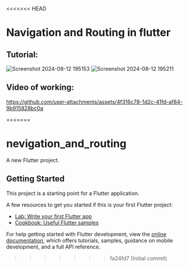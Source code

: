 <<<<<<< HEAD
# Navigation and Routing in flutter

## Tutorial:

![Screenshot 2024-08-12 195153](https://github.com/user-attachments/assets/e68005db-5e43-4a02-a842-b84c405605cf)
![Screenshot 2024-08-12 195211](https://github.com/user-attachments/assets/a6be7ef1-d61d-497e-a322-0f7b647185ca)

## Video of working:

https://github.com/user-attachments/assets/4f316c78-1d2c-41fd-af84-9b915828bc0a

=======
# nevigation_and_routing

A new Flutter project.

## Getting Started

This project is a starting point for a Flutter application.

A few resources to get you started if this is your first Flutter project:

- [Lab: Write your first Flutter app](https://docs.flutter.dev/get-started/codelab)
- [Cookbook: Useful Flutter samples](https://docs.flutter.dev/cookbook)

For help getting started with Flutter development, view the
[online documentation](https://docs.flutter.dev/), which offers tutorials,
samples, guidance on mobile development, and a full API reference.
>>>>>>> fa24fd7 (Initial commit)
